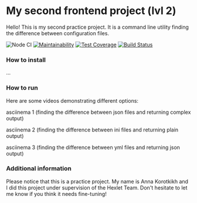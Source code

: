 # My second frontend project (lvl 2)

Hello! This is my second practice project. It is a command line utility finding the difference between configuration files.

![Node CI](https://github.com/afreakanist/frontend-project-lvl2/actions) [![Maintainability](https://api.codeclimate.com/v1/badges/d094422e91ac3eaa97c2/maintainability)](https://codeclimate.com/github/afreakanist/frontend-project-lvl2/maintainability) [![Test Coverage](https://api.codeclimate.com/v1/badges/d094422e91ac3eaa97c2/test_coverage)](https://codeclimate.com/github/afreakanist/frontend-project-lvl2/test_coverage) [![Build Status](https://travis-ci.org/afreakanist/frontend-project-lvl2.svg?branch=master)](https://travis-ci.org/afreakanist/frontend-project-lvl2)

### How to install

...

### How to run

Here are some videos demonstrating different options:

asciinema 1 (finding the difference between json files and returning complex output)

asciinema 2 (finding the difference between ini files and returning plain output)

asciinema 3 (finding the difference between yml files and returning json output)


### Additional information

Please notice that this is a practice project. My name is Anna Korotkikh and I did this project under supervision of the Hexlet Team. Don't hesitate to let me know if you think it needs fine-tuning!
